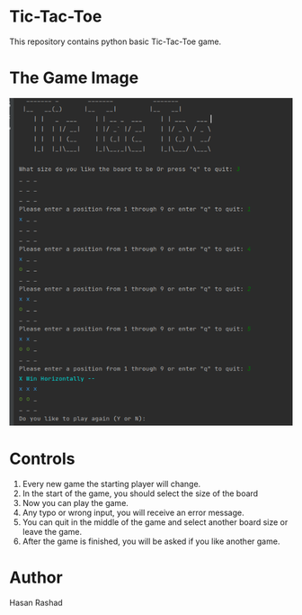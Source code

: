 # Tic-Tac-Toe
This repository contains python basic Tic-Tac-Toe game.

# The Game Image
![alt text](./images/Screenshot%20from%202022-05-01%2003-45-43.png)






# Controls
1. Every new game the starting player will change.
2. In the start of the game, you should select the size of the board
3. Now you can play the game.
4. Any typo or wrong input, you will receive an error message.
5. You can quit in the middle of the game and select another board size or leave the game.
6. After the game is finished, you will be asked if you like another game.

# Author
Hasan Rashad